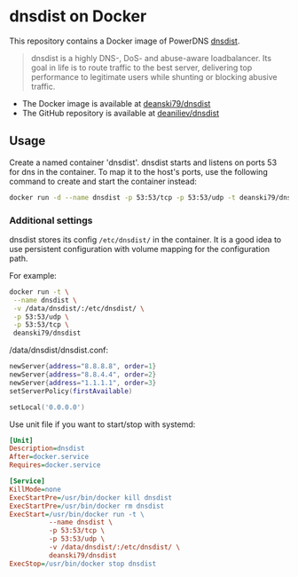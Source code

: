 # dnsdist on Docker

This repository contains a Docker image of PowerDNS [dnsdist](http://dnsdist.org/).

> dnsdist is a highly DNS-, DoS- and abuse-aware loadbalancer. Its goal in life is to route traffic to the best server, delivering top performance to legitimate users while shunting or blocking abusive traffic.

* The Docker image is available at [deanski79/dnsdist](https://hub.docker.com/r/deanski79/dnsdist)
* The GitHub repository is available at [deaniliev/dnsdist](https://github.com/deaniliev/dnsdist)

## Usage

Create a named container 'dnsdist'.
dnsdist starts and listens on ports 53 for dns in the container.
To map it to the host's ports, use the following command to create and start the container instead:

```bash
docker run -d --name dnsdist -p 53:53/tcp -p 53:53/udp -t deanski79/dnsdist
```

### Additional settings

dnsdist stores its config ```/etc/dnsdist/``` in the container.
It is a good idea to use persistent configuration with volume mapping for the configuration path.

For example:

```bash
docker run -t \
 --name dnsdist \
 -v /data/dnsdist/:/etc/dnsdist/ \
 -p 53:53/udp \
 -p 53:53/tcp \
 deanski79/dnsdist
```

/data/dnsdist/dnsdist.conf:

```Lua
newServer{address="8.8.8.8", order=1}
newServer{address="8.8.4.4", order=2}
newServer{address="1.1.1.1", order=3}
setServerPolicy(firstAvailable)

setLocal('0.0.0.0')
```

Use unit file if you want to start/stop with systemd:

```ini
[Unit]
Description=dnsdist
After=docker.service
Requires=docker.service

[Service]
KillMode=none
ExecStartPre=/usr/bin/docker kill dnsdist
ExecStartPre=/usr/bin/docker rm dnsdist
ExecStart=/usr/bin/docker run -t \
          --name dnsdist \
          -p 53:53/tcp \
          -p 53:53/udp \
          -v /data/dnsdist/:/etc/dnsdist/ \
          deanski79/dnsdist
ExecStop=/usr/bin/docker stop dnsdist
```
